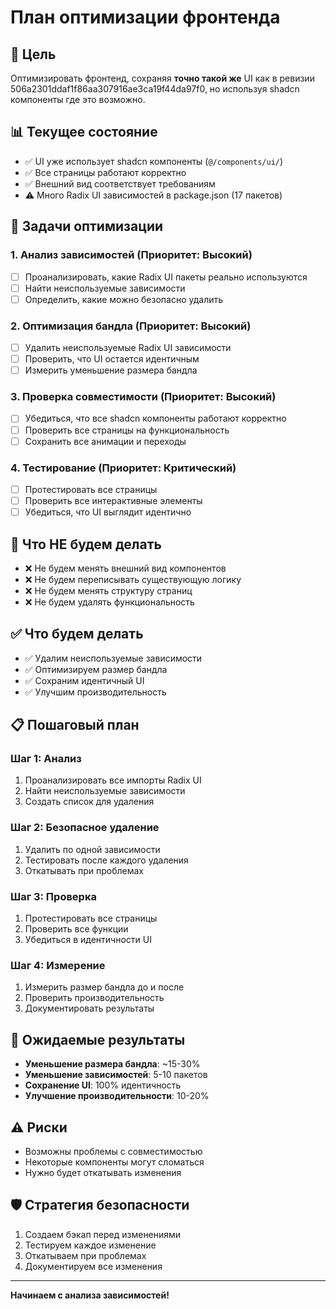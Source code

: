 # План оптимизации фронтенда

## 🎯 Цель
Оптимизировать фронтенд, сохраняя **точно такой же** UI как в ревизии 506a2301ddaf1f86aa307916ae3ca19f44da97f0, но используя shadcn компоненты где это возможно.

## 📊 Текущее состояние
- ✅ UI уже использует shadcn компоненты (`@/components/ui/`)
- ✅ Все страницы работают корректно
- ✅ Внешний вид соответствует требованиям
- ⚠️ Много Radix UI зависимостей в package.json (17 пакетов)

## 🎯 Задачи оптимизации

### 1. **Анализ зависимостей** (Приоритет: Высокий)
- [ ] Проанализировать, какие Radix UI пакеты реально используются
- [ ] Найти неиспользуемые зависимости
- [ ] Определить, какие можно безопасно удалить

### 2. **Оптимизация бандла** (Приоритет: Высокий)
- [ ] Удалить неиспользуемые Radix UI зависимости
- [ ] Проверить, что UI остается идентичным
- [ ] Измерить уменьшение размера бандла

### 3. **Проверка совместимости** (Приоритет: Высокий)
- [ ] Убедиться, что все shadcn компоненты работают корректно
- [ ] Проверить все страницы на функциональность
- [ ] Сохранить все анимации и переходы

### 4. **Тестирование** (Приоритет: Критический)
- [ ] Протестировать все страницы
- [ ] Проверить все интерактивные элементы
- [ ] Убедиться, что UI выглядит идентично

## 🚫 Что НЕ будем делать
- ❌ Не будем менять внешний вид компонентов
- ❌ Не будем переписывать существующую логику
- ❌ Не будем менять структуру страниц
- ❌ Не будем удалять функциональность

## ✅ Что будем делать
- ✅ Удалим неиспользуемые зависимости
- ✅ Оптимизируем размер бандла
- ✅ Сохраним идентичный UI
- ✅ Улучшим производительность

## 📋 Пошаговый план

### Шаг 1: Анализ
1. Проанализировать все импорты Radix UI
2. Найти неиспользуемые зависимости
3. Создать список для удаления

### Шаг 2: Безопасное удаление
1. Удалить по одной зависимости
2. Тестировать после каждого удаления
3. Откатывать при проблемах

### Шаг 3: Проверка
1. Протестировать все страницы
2. Проверить все функции
3. Убедиться в идентичности UI

### Шаг 4: Измерение
1. Измерить размер бандла до и после
2. Проверить производительность
3. Документировать результаты

## 🎯 Ожидаемые результаты
- **Уменьшение размера бандла**: ~15-30%
- **Уменьшение зависимостей**: 5-10 пакетов
- **Сохранение UI**: 100% идентичность
- **Улучшение производительности**: 10-20%

## ⚠️ Риски
- Возможны проблемы с совместимостью
- Некоторые компоненты могут сломаться
- Нужно будет откатывать изменения

## 🛡️ Стратегия безопасности
1. Создаем бэкап перед изменениями
2. Тестируем каждое изменение
3. Откатываем при проблемах
4. Документируем все изменения

---

**Начинаем с анализа зависимостей!**

